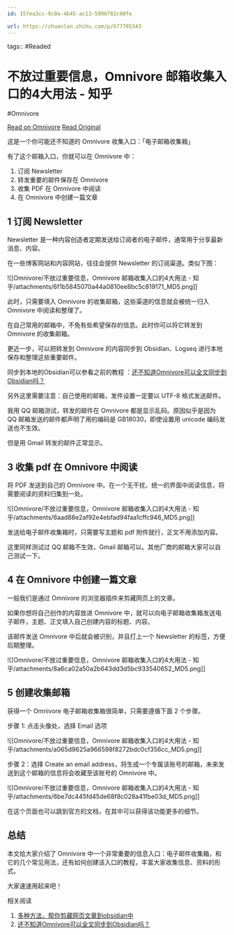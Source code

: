 ```yaml
---
id: 157ea3cc-9c0a-4b45-ac13-5996782c98fe

url: https://zhuanlan.zhihu.com/p/677785343
---
```



tags::  #Readed 

# 不放过重要信息，Omnivore 邮箱收集入口的4大用法 - 知乎
#Omnivore

[Read on Omnivore](https://omnivore.app/me/omnivore-4-18f638d57f9)
[Read Original](https://zhuanlan.zhihu.com/p/677785343)

这是一个你可能还不知道的 Omnivore 收集入口：「电子邮箱收集箱」

有了这个邮箱入口，你就可以在 Omnivore 中：

1. 订阅 Newsletter
2. 转发重要的邮件保存在 Omnivore
3. 收集 PDF 在 Omnivore 中阅读
4. 在 Omnivore 中创建一篇文章

## 1 订阅 Newsletter 

Newsletter 是一种内容创造者定期发送给订阅者的电子邮件，通常用于分享最新消息、内容。

在一些博客网站和内容网站，往往会提供 Newsletter 的订阅渠道。类似下图： 

![[Omnivore/不放过重要信息，Omnivore 邮箱收集入口的4大用法 - 知乎/attachments/6f1b5845070a44a0810ee8bc5c819171_MD5.png]]

此时，只需要填入 Omnivore 的收集邮箱，这些渠道的信息就会被统一归入 Omnivore 中阅读和整理了。

在自己常用的邮箱中，不免有些希望保存的信息。此时你可以将它转发到 Omnivore 的收集邮箱。

更近一步，可以把转发到 Omnivore 的内容同步到 Obsidian、Logseq 进行本地保存和整理这些重要邮件。

同步到本地的Obsidian可以参看之前的教程 ：[还不知道Omnivore可以全文同步到Obsidian吗？](https://link.zhihu.com/?target=http%3A//mp.weixin.qq.com/s%3F%5F%5Fbiz%3DMzkzMDAwMTA4MA%3D%3D%26mid%3D2247484798%26idx%3D1%26sn%3D244cf1c1ec2cd1d6b96a2c8ae1395c9d%26chksm%3Dc201bca9f57635bf0f48acdf4342289fc413370c32639ffa474c99548e5bf22c1148eda18ece%26scene%3D21%23wechat%5Fredirect)

另外这里需要注意：自己使用的邮箱，发件设置一定要以 UTF-8 格式发送邮件。

我用 QQ 邮箱测试，转发的邮件在 Omnivore 都是显示乱码。原因似乎是因为 QQ 邮箱发送的邮件都声明了用的编码是 GB18030，即使设置用 unicode 编码发送也不生效。

但是用 Gmail 转发的邮件正常显示。

## 3 收集 pdf 在 Omnivore 中阅读

将 PDF 发送到自己的 Omnivore 中。在一个无干扰、统一的界面中阅读信息，将需要阅读的资料归集到一处。

![[Omnivore/不放过重要信息，Omnivore 邮箱收集入口的4大用法 - 知乎/attachments/6aad88e2af92e4ebfad94faa1cffc946_MD5.png]]

发送给电子邮件收集箱时，只需要写主题和 pdf 附件就行，正文不用添加内容。

这里同样测试过 QQ 邮箱不生效，Gmail 邮箱可以。其他厂商的邮箱大家可以自己测试一下。

## 4 在 Omnivore 中创建一篇文章

一般我们是通过 Omnivore 的浏览器插件来剪藏网页上的文章。

如果你想将自己创作的内容放进 Omnivore 中，就可以向电子邮箱收集箱发送电子邮件，主题、正文填入自己创建内容的标题、内容。

该邮件发送 Omnivore 中后就会被识别，并且打上一个 Newsletter 的标签，方便后期整理。

![[Omnivore/不放过重要信息，Omnivore 邮箱收集入口的4大用法 - 知乎/attachments/8a6ca02a50a2b643dd3d5bc933540652_MD5.png]]

## 5 创建收集邮箱

获得一个 Omnivore 电子邮箱收集箱很简单，只需要遵循下面 2 个步骤。

步骤 1: 点击头像处，选择 Email 选项 

![[Omnivore/不放过重要信息，Omnivore 邮箱收集入口的4大用法 - 知乎/attachments/a065d9625a966598f8272bdc0cf356cc_MD5.png]]

步骤 2：选择 Create an email address，将生成一个专属该账号的邮箱，未来发送到这个邮箱的信息将会收藏至该账号的 Omnivore 中。

![[Omnivore/不放过重要信息，Omnivore 邮箱收集入口的4大用法 - 知乎/attachments/6be7dc445fd45de68f8c028a41fbe03d_MD5.png]]

在这个页面也可以跳到官方的文档，在其中可以获得该功能更多的细节。

## 总结

本文给大家介绍了 Omnivore 中一个非常重要的信息入口：电子邮件收集箱，和它的几个常见用法，还有如何创建该入口的教程，丰富大家收集信息、资料的形式。

大家速速用起来吧！

相关阅读

1. [ 多种方法，帮你剪藏网页文章到obsidian中](https://link.zhihu.com/?target=http%3A//mp.weixin.qq.com/s%3F%5F%5Fbiz%3DMzkzMDAwMTA4MA%3D%3D%26mid%3D2247484401%26idx%3D1%26sn%3Ddf5e301d94ac8c7341a390f18bcbb478%26chksm%3Dc201ba26f576333085ce9ecf80728d15b15db356c9f627b684b6ba967d20b97ac112d2bee994%26scene%3D21%23wechat%5Fredirect)
2. [ 还不知道Omnivore可以全文同步到Obsidian吗？](https://link.zhihu.com/?target=http%3A//mp.weixin.qq.com/s%3F%5F%5Fbiz%3DMzkzMDAwMTA4MA%3D%3D%26mid%3D2247484798%26idx%3D1%26sn%3D244cf1c1ec2cd1d6b96a2c8ae1395c9d%26chksm%3Dc201bca9f57635bf0f48acdf4342289fc413370c32639ffa474c99548e5bf22c1148eda18ece%26scene%3D21%23wechat%5Fredirect)

